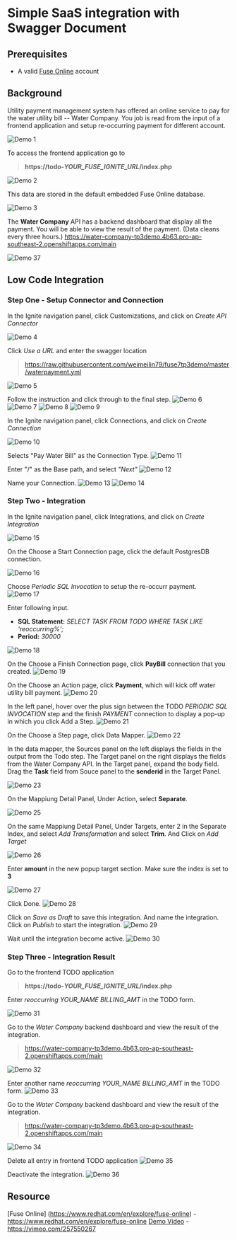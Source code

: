 # Simple SaaS integration with Swagger Document

## Prerequisites
* A valid [Fuse Online](https://www.redhat.com/en/explore/fuse-online) account 

## Background

Utility payment management system has offered an online service to pay for the water utility bill -- Water Company. You job is read from the input of a frontend application and setup re-occurring payment for different account. 
 
![Demo 1](pic/demo01.png)

To access the frontend application go to 
> **https://todo-*YOUR_FUSE_IGNITE_URL*/index.php**

![Demo 2](pic/demo02.png)

This data are stored in the default embedded Fuse Online database. 

![Demo 3](pic/demo03.png)

The **Water Company** API has a backend dashboard that display all the payment. You will be able to view the result of the payment. 
(Data cleans every three hours.)
https://water-company-tp3demo.4b63.pro-ap-southeast-2.openshiftapps.com/main

![Demo 37](pic/demo37.png)

## Low Code Integration

### Step One - Setup Connector and Connection

In the Ignite navigation panel, click Customizations, and click on *Create API Connector*

![Demo 4](pic/demo04.png) 

Click *Use a URL* and enter the swagger location

> https://raw.githubusercontent.com/weimeilin79/fuse7tp3demo/master/waterpayment.yml
  
![Demo 5](pic/demo05.png) 

Follow the instruction and click through to the final step. 
![Demo 6](pic/demo06.png) 
![Demo 7](pic/demo07.png) 
![Demo 8](pic/demo08.png) 
![Demo 9](pic/demo09.png)

In the Ignite navigation panel, click Connections, and click on *Create Connection*

![Demo 10](pic/demo10.png)

Selects "Pay Water Bill" as the Connection Type.
![Demo 11](pic/demo11.png)

Enter "/" as the Base path, and select *"Next"*
![Demo 12](pic/demo12.png)

Name your Connection.
![Demo 13](pic/demo13.png)
![Demo 14](pic/demo14.png)


### Step Two - Integration

In the Ignite navigation panel, click Integrations, and click on *Create Integration*

![Demo 15](pic/demo15.png)

On the Choose a Start Connection page, click the default PostgresDB connection.

![Demo 16](pic/demo16.png)

Choose *Periodic SQL Invocation* to setup the re-occurr payment.
![Demo 17](pic/demo17.png)

Enter following input. 

* **SQL Statement:** *SELECT TASK FROM TODO WHERE TASK LIKE 'reoccurring%';*
* **Period:** *30000*

![Demo 18](pic/demo18.png)

On the Choose a Finish Connection page, click **PayBill** connection that you created.
![Demo 19](pic/demo19.png)

On the Choose an Action page, click **Payment**, which will kick off water utility bill payment.
![Demo 20](pic/demo20.png)

In the left panel, hover over the plus sign between the TODO *PERIODIC SQL INVOCATION* step and the finish *PAYMENT* connection to display a pop-up in which you click Add a Step.
![Demo 21](pic/demo21.png)

On the Choose a Step page, click Data Mapper. 
![Demo 22](pic/demo22.png)

In the data mapper, the Sources panel on the left displays the fields in the output from the Todo step. The Target panel on the right displays the fields from the Water Company API. In the Target panel, expand the body field. Drag the **Task** field from Souce panel to the **senderid** in the Target Panel.

![Demo 23](pic/demo23.png)

On the Mappiung Detail Panel, Under Action, select **Separate**.

![Demo 25](pic/demo25.png)

On the same Mappiung Detail Panel, Under Targets, enter 2 in the Separate Index, and select *Add Transformation* and select **Trim**. And Click on *Add Target*

![Demo 26](pic/demo26.png)

Enter **amount** in the new popup target section. Make sure the index is set to **3**

![Demo 27](pic/demo27.png)

Click Done. 
![Demo 28](pic/demo28.png)

Click on *Save as Draft* to save this integration. And name the integration. Click on *Publish* to start the integration.
![Demo 29](pic/demo29.png)

Wait until the integration become active.
![Demo 30](pic/demo30.png)


### Step Three - Integration Result

Go to the frontend TODO application

> **https://todo-*YOUR_FUSE_IGNITE_URL*/index.php**

Enter *reoccurring YOUR_NAME BILLING_AMT* in the TODO form.

![Demo 31](pic/demo31.png)

Go to the *Water Company* backend dashboard and view the result of the integration. 
> https://water-company-tp3demo.4b63.pro-ap-southeast-2.openshiftapps.com/main

![Demo 32](pic/demo32.png)

Enter another name *reoccurring YOUR_NAME BILLING_AMT* in the TODO form.
![Demo 33](pic/demo33.png)

Go to the *Water Company* backend dashboard and view the result of the integration. 
> https://water-company-tp3demo.4b63.pro-ap-southeast-2.openshiftapps.com/main

![Demo 34](pic/demo34.png)

Delete all entry in frontend TODO application
![Demo 35](pic/demo35.png)

Deactivate the integration.
![Demo 36](pic/demo36.png)

## Resource
[Fuse Online] (https://www.redhat.com/en/explore/fuse-online) - https://www.redhat.com/en/explore/fuse-online
[Demo Video](https://vimeo.com/257550267) - https://vimeo.com/257550267